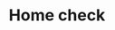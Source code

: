 ---
title: Home check
tags: ["home", "check", "verify", "confirm", "house", "residence", "place"]
icon: home-check
svg: '<svg xmlns="http://www.w3.org/2000/svg" width="24" height="24" fill="none" viewBox="0 0 24 24" stroke-width="1.5" stroke-linecap="round" stroke-linejoin="round" stroke="currentColor"><path d="m9.68 13.323 1.379 1.575a.299.299 0 0 0 .466-.022l2.8-3.876"/><path d="M6.133 21C4.955 21 4 20.02 4 18.81v-8.802c0-.665.295-1.295.8-1.71l5.867-4.818a2.09 2.09 0 0 1 2.666 0l5.866 4.818c.506.415.801 1.045.801 1.71v8.802c0 1.21-.955 2.19-2.133 2.19z"/></svg>'
---